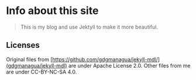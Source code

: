 # Info about this site
> This is my blog and use Jektyll to make it more beautiful.

## Licenses
Original files from [https://github.com/gdgmanagua/jekyll-mdl/](gdgmanagua/jekyll-mdl) are under Apache License 2.0.
Other files from me are under CC-BY-NC-SA 4.0.
